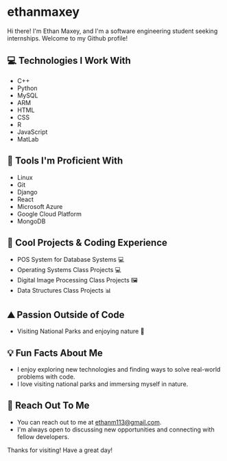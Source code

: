 # ethanmaxey

Hi there! I'm Ethan Maxey, and I'm a software engineering student seeking internships. Welcome to my Github profile!

## :computer: Technologies I Work With
- C++
- Python
- MySQL
- ARM
- HTML
- CSS
- R
- JavaScript
- MatLab

## :wrench: Tools I'm Proficient With
- Linux
- Git
- Django
- React
- Microsoft Azure
- Google Cloud Platform
- MongoDB

## :rocket: Cool Projects & Coding Experience
- POS System for Database Systems 💻
- Operating Systems Class Projects 💻
- Digital Image Processing Class Projects 🖼️
- Data Structures Class Projects 📊

## :mountain: Passion Outside of Code
- Visiting National Parks and enjoying nature 🌲

## :bulb: Fun Facts About Me
- I enjoy exploring new technologies and finding ways to solve real-world problems with code.
- I love visiting national parks and immersing myself in nature.

## :email: Reach Out To Me
- You can reach out to me at ethanm113@gmail.com.
- I'm always open to discussing new opportunities and connecting with fellow developers.

Thanks for visiting! Have a great day!
